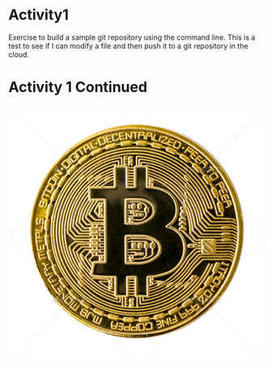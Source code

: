 # Activity1
Exercise to build a sample git repository using the command line.
This is a test to see if I can modify a file and then push it to a git repository in the cloud.

# Activity 1 Continued

![alt text](bitcoin.jpg)

